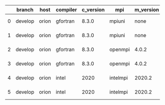 |    | branch   | host   | compiler   | c_version   | mpi      | m_version   | o_g   | os    | build   | u_pass   | u_fail   | s_pass   | s_fail   | e_pass   | e_fail   |   nuopc_pass |   nuopc_fail | hash                                    | git_hash                                 | modified            |
|----|----------|--------|------------|-------------|----------|-------------|-------|-------|---------|----------|----------|----------|----------|----------|----------|--------------|--------------|-----------------------------------------|------------------------------------------|---------------------|
|  0 | develop  | orion  | gfortran   | 8.3.0       | mpiuni   | none        | O     | Linux | Fail    | 7550     | 0        | 8        | 0        | 43       | 0        |            0 |           50 | ESMF_8_3_0_beta_snapshot_06-10-gce27d44 | 2275ec8bd16648690d5f30a0083e101cd6009e51 | 02/24/2022_18:19:34 |
|  1 | develop  | orion  | gfortran   | 8.3.0       | mpiuni   | none        | g     | Linux | Fail    | 12174    | 0        | 8        | 0        | 43       | 0        |            0 |           50 | ESMF_8_3_0_beta_snapshot_06-10-gce27d44 | 2275ec8bd16648690d5f30a0083e101cd6009e51 | 02/24/2022_18:19:34 |
|  2 | develop  | orion  | gfortran   | 8.3.0       | openmpi  | 4.0.2       | O     | Linux | Pass    | 9071     | 0        | 49       | 0        | 80       | 0        |           50 |            0 | ESMF_8_3_0_beta_snapshot_06-10-gce27d44 | 2275ec8bd16648690d5f30a0083e101cd6009e51 | 02/24/2022_18:19:34 |
|  3 | develop  | orion  | gfortran   | 8.3.0       | openmpi  | 4.0.2       | g     | Linux | Pass    | 13695    | 0        | 49       | 0        | 80       | 0        |           50 |            0 | ESMF_8_3_0_beta_snapshot_06-10-gce27d44 | 2275ec8bd16648690d5f30a0083e101cd6009e51 | 02/24/2022_18:19:34 |
|  4 | develop  | orion  | intel      | 2020        | intelmpi | 2020.2      | O     | Linux | Pass    | 9069     | 2        | 49       | 0        | 80       | 0        |           50 |            0 | ESMF_8_3_0_beta_snapshot_06-10-gce27d44 | 2275ec8bd16648690d5f30a0083e101cd6009e51 | 02/24/2022_18:19:34 |
|  5 | develop  | orion  | intel      | 2020        | intelmpi | 2020.2      | g     | Linux | Pass    | fail     | fail     | fail     | fail     | fail     | fail     |            0 |            0 | ESMF_8_3_0_beta_snapshot_06-10-gce27d44 | 2275ec8bd16648690d5f30a0083e101cd6009e51 | 02/24/2022_18:19:34 |